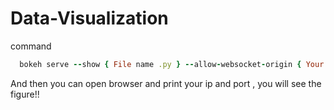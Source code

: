 # Data-Visualization

command 
```ruby
  bokeh serve --show { File name .py } --allow-websocket-origin { Your IP }:( Any Port }
```

And then you can open browser and print your ip and port , you will see the figure!!
